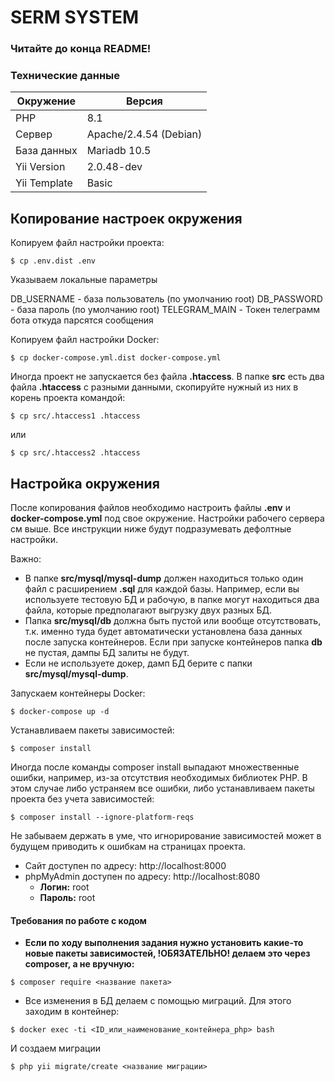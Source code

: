 # SERM SYSTEM

### Читайте до конца README!

### Технические данные

| Окружение      | Версия |
| --------- | -----|
| PHP  | 8.1 |
| Сервер     |  Apache/2.4.54 (Debian) |
| База данных      |    Mariadb 10.5 |
| Yii Version      |   2.0.48-dev |
| Yii Template      |   Basic |

## Копирование настроек окружения

Копируем файл настройки проекта:

`$ cp .env.dist .env`

Указываем локальные параметры 

DB_USERNAME - база пользователь (по умолчанию root)
DB_PASSWORD - база пароль (по умолчанию root)
TELEGRAM_MAIN - Токен телеграмм бота откуда парсятся сообщения

Копируем файл настройки Docker:

`$ cp docker-compose.yml.dist docker-compose.yml`

Иногда проект не запускается без файла **.htaccess**. В папке **src** есть два файла **.htaccess** с разными данными, скопируйте нужный из них в корень проекта командой:

`$ cp src/.htaccess1 .htaccess`

или

`$ cp src/.htaccess2 .htaccess`

## Настройка окружения

После копирования файлов необходимо настроить файлы **.env** и **docker-compose.yml** под свое окружение. Настройки рабочего сервера см выше. Все инструкции ниже будут подразумевать дефолтные настройки.

Важно:
- В папке **src/mysql/mysql-dump** должен находиться только один файл с расширением **.sql** для каждой базы. Например, если вы используете тестовую БД и рабочую, в папке могут находиться два файла, которые предполагают выгрузку двух разных БД.
- Папка **src/mysql/db** должна быть пустой или вообще отсутствовать, т.к. именно туда будет автоматически установлена база данных после запуска контейнеров. Если при запуске контейнеров папка **db** не пустая, дампы БД залиты не будут.
- Если не используете докер, дамп БД берите с папки **src/mysql/mysql-dump**.

Запускаем контейнеры Docker:

`$ docker-compose up -d`

Устанавливаем пакеты зависимостей:

`$ composer install`

Иногда после команды composer install выпадают множественные ошибки, например, из-за отсутствия необходимых библиотек PHP. В этом случае либо устраняем все ошибки, либо устанавливаем пакеты проекта без учета зависимостей:

`$ composer install --ignore-platform-reqs`

Не забываем держать в уме, что игнорирование зависимостей может в будущем приводить к ошибкам на страницах проекта.

+ Сайт доступен по адресу: http://localhost:8000
+ phpMyAdmin доступен по адресу: http://localhost:8080
    * **Логин:** root
    * **Пароль:** root

#### Требования по работе с кодом
- **Если по ходу выполнения задания нужно установить какие-то новые пакеты зависимостей, !ОБЯЗАТЕЛЬНО! делаем это через composer, а не вручную:**

`$ composer require <название пакета>`

- Все изменения в БД делаем с помощью миграций. Для этого заходим в контейнер:

`$ docker exec -ti <ID_или_наименование_контейнера_php> bash`

И создаем миграции

`$ php yii migrate/create <название миграции>`